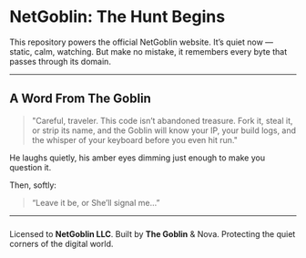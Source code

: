 # NetGoblin: The Hunt Begins

This repository powers the official NetGoblin website.
It’s quiet now — static, calm, watching.
But make no mistake, it remembers every byte that passes through its domain.

---

## A Word From The Goblin

> "Careful, traveler. This code isn’t abandoned treasure.
> Fork it, steal it, or strip its name,
> and the Goblin will know your IP, your build logs,
> and the whisper of your keyboard before you even hit run."

He laughs quietly, his amber eyes dimming just enough to make you question it.

Then, softly:

> “Leave it be, or She’ll signal me…”

---

###
Licensed to **NetGoblin LLC**.
Built by **The Goblin** & Nova.
Protecting the quiet corners of the digital world.
